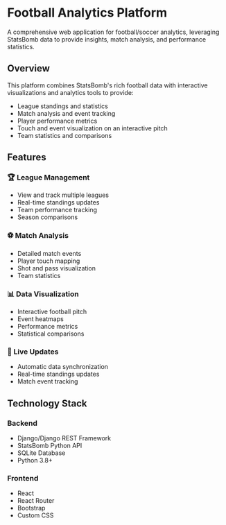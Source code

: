 # Football Analytics Platform

A comprehensive web application for football/soccer analytics, leveraging StatsBomb data to provide insights, match analysis, and performance statistics.

## Overview

This platform combines StatsBomb's rich football data with interactive visualizations and analytics tools to provide:

- League standings and statistics
- Match analysis and event tracking
- Player performance metrics
- Touch and event visualization on an interactive pitch
- Team statistics and comparisons

## Features

### 🏆 League Management

- View and track multiple leagues
- Real-time standings updates
- Team performance tracking
- Season comparisons

### ⚽ Match Analysis

- Detailed match events
- Player touch mapping
- Shot and pass visualization
- Team statistics

### 📊 Data Visualization

- Interactive football pitch
- Event heatmaps
- Performance metrics
- Statistical comparisons

### 🔄 Live Updates

- Automatic data synchronization
- Real-time standings updates
- Match event tracking

## Technology Stack

### Backend

- Django/Django REST Framework
- StatsBomb Python API
- SQLite Database
- Python 3.8+

### Frontend

- React
- React Router
- Bootstrap
- Custom CSS
